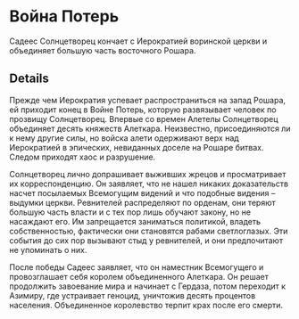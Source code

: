 # Война Потерь
Садеес Солнцетворец кончает с Иерократией воринской церкви и объединяет большую часть восточного Рошара.

## Details
Прежде чем Иерократия успевает распространиться на запад Рошара, ей приходит конец в Войне Потерь, которую развязывает человек по прозвищу Солнцетворец. Впервые со времен Алетелы Солнцетворец объединяет десять княжеств Алеткара. Неизвестно, присоединяются ли к нему другие силы, но войска алети одерживают верх над Иерократией в эпических, невиданных доселе на Рошаре битвах. Следом приходят хаос и разрушение.

Солнцетворец лично допрашивает выживших жрецов и просматривает их корреспонденцию. Он заявляет, что не нашел никаких доказательств насчет посылаемых Всемогущим видений и что подобные видения – выдумки церкви. Ревнителей распределяют по орденам, они теряют большую часть власти и с тех пор лишь обучают закону, но не насаждают его. Им запрещается заниматься политикой, владеть собственностью, фактически они становятся рабами светлоглазых. Эти события до сих пор вызывают стыд у ревнителей, и они предпочитают не упоминать о них.

После победы Садеес заявляет, что он наместник Всемогущего и провозглашает себя королем объединенного Алеткара. Он решает продолжить завоевание мира и начинает с Гердаза, потом переходит к Азимиру, где устраивает геноцид, уничтожив десять процентов населения. Объединенное королевство терпит крах после его смерти.

